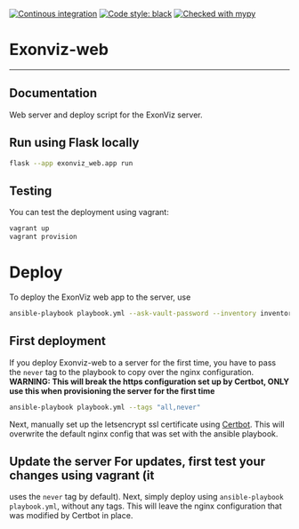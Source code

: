 [![Continous integration](https://github.com/Redmar-van-den-Berg/exonviz-web/actions/workflows/ci.yml/badge.svg)](https://github.com/Redmar-van-den-Berg/exonviz-web/actions/workflows/ci.yml)
[![Code style: black](https://img.shields.io/badge/code%20style-black-000000.svg)](https://github.com/psf/black)
[![Checked with mypy](http://www.mypy-lang.org/static/mypy_badge.svg)](http://mypy-lang.org/)

# Exonviz-web

------------------------------------------------------------------------
## Documentation
Web server and deploy script for the ExonViz server.

## Run using Flask locally
```bash
flask --app exonviz_web.app run
```
## Testing
You can test the deployment using vagrant:
```bash
vagrant up
vagrant provision
```

# Deploy
To deploy the ExonViz web app to the server, use
```bash
ansible-playbook playbook.yml --ask-vault-password --inventory inventory --ask-become-pass
```

## First deployment
If you deploy Exonviz-web to a server for the first time,
you have to pass the `never` tag to the playbook to copy over the nginx
configuration.
**WARNING: This will break the https configuration set up by Certbot, ONLY use
this when provisioning the server for the first time**
```bash
ansible-playbook playbook.yml --tags "all,never"
```

Next, manually set up the letsencrypt ssl certificate using
[Certbot](https://certbot.eff.org/instructions?ws=nginx&os=debianbuster). This
will overwrite the default nginx config that was set with the ansible playbook.

## Update the server For updates, first test your changes using vagrant (it
uses the `never` tag by default). Next, simply deploy using `ansible-playbook
playbook.yml`, without any tags. This will leave the nginx configuration that
was modified by Certbot in place.
